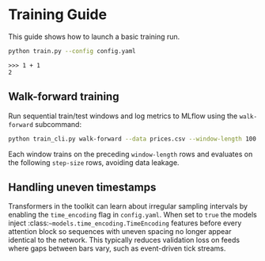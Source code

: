 # Training Guide

This guide shows how to launch a basic training run.

```bash
python train.py --config config.yaml
```

```{doctest}
>>> 1 + 1
2
```

## Walk-forward training

Run sequential train/test windows and log metrics to MLflow using the
``walk-forward`` subcommand:

```bash
python train_cli.py walk-forward --data prices.csv --window-length 100 --step-size 10 --model-type mean
```

Each window trains on the preceding ``window-length`` rows and evaluates on
the following ``step-size`` rows, avoiding data leakage.

## Handling uneven timestamps

Transformers in the toolkit can learn about irregular sampling intervals by
enabling the ``time_encoding`` flag in ``config.yaml``. When set to ``true`` the
models inject :class:`~models.time_encoding.TimeEncoding` features before every
attention block so sequences with uneven spacing no longer appear identical to
the network. This typically reduces validation loss on feeds where gaps between
bars vary, such as event-driven tick streams.
